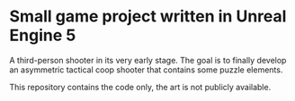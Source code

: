 # Small game project written in Unreal Engine 5
A third-person shooter in its very early stage. The goal is to finally develop an asymmetric tactical coop shooter that contains some puzzle elements.

This repository contains the code only, the art is not publicly available.

